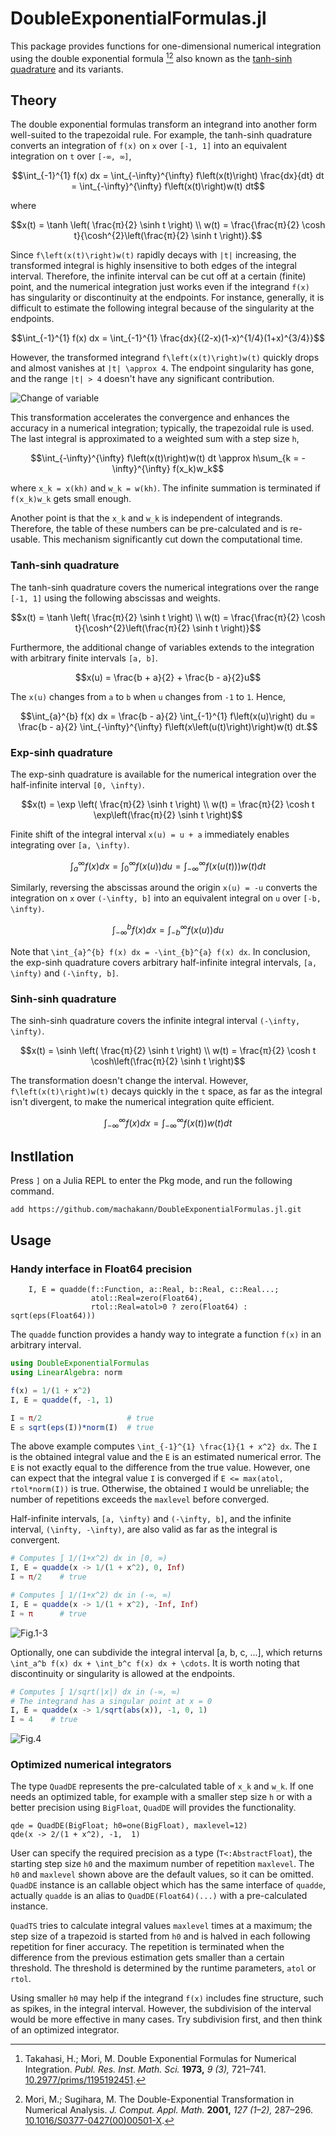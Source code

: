 # DoubleExponentialFormulas.jl

This package provides functions for one-dimensional numerical integration using the double exponential formula [^1][^2] also known as the [tanh-sinh quadrature](https://en.wikipedia.org/wiki/Tanh-sinh_quadrature) and its variants.



## Theory

The double exponential formulas transform an integrand into another form well-suited to the trapezoidal rule. For example, the tanh-sinh quadrature converts an integration of ``f(x)`` on ``x`` over ``[-1, 1]`` into an equivalent integration on ``t`` over ``[-∞, ∞]``,

```math
\int_{-1}^{1} f(x) dx = \int_{-\infty}^{\infty} f\left(x(t)\right) \frac{dx}{dt} dt = \int_{-\infty}^{\infty} f\left(x(t)\right)w(t) dt
```

where

```math
x(t) = \tanh \left( \frac{π}{2} \sinh t \right) \\
w(t) = \frac{\frac{π}{2} \cosh t}{\cosh^{2}\left(\frac{π}{2} \sinh t \right)}.
```

Since ``f\left(x(t)\right)w(t)`` rapidly decays with ``|t|`` increasing, the transformed integral is highly insensitive to both edges of the integral interval. Therefore, the infinite interval can be cut off at a certain (finite) point, and the numerical integration just works even if the integrand ``f(x)`` has singularity or discontinuity at the endpoints. For instance, generally, it is difficult to estimate the following integral because of the singularity at the endpoints.

```math
\int_{-1}^{1} f(x) dx = \int_{-1}^{1} \frac{dx}{(2-x)(1-x)^{1/4}(1+x)^{3/4}}
```

However, the transformed integrand ``f\left(x(t)\right)w(t)`` quickly drops and almost vanishes at ``|t| \approx 4``. The endpoint singularity has gone, and the range ``|t| > 4`` doesn't have any significant contribution.

![Change of variable](https://imgur.com/0hJKg50.png)

This transformation accelerates the convergence and enhances the accuracy in a numerical integration; typically, the trapezoidal rule is used. The last integral is approximated to a weighted sum with a step size ``h``,

```math
\int_{-\infty}^{\infty} f\left(x(t)\right)w(t) dt \approx h\sum_{k = -\infty}^{\infty} f(x_k)w_k
```

where ``x_k = x(kh)`` and ``w_k = w(kh)``. The infinite summation is terminated if ``f(x_k)w_k`` gets small enough.

Another point is that the ``x_k`` and ``w_k`` is independent of integrands. Therefore, the table of these numbers can be pre-calculated and is re-usable. This mechanism significantly cut down the computational time.


### Tanh-sinh quadrature

The tanh-sinh quadrature covers the numerical integrations over the range ``[-1, 1]`` using the following abscissas and weights.

```math
x(t) = \tanh \left( \frac{π}{2} \sinh t \right) \\
w(t) = \frac{\frac{π}{2} \cosh t}{\cosh^{2}\left(\frac{π}{2} \sinh t \right)}
```

Furthermore, the additional change of variables extends to the integration with arbitrary finite intervals ``[a, b]``.

```math
x(u) = \frac{b + a}{2} + \frac{b - a}{2}u
```

The ``x(u)`` changes from ``a`` to ``b`` when ``u`` changes from ``-1`` to ``1``. Hence,

```math
\int_{a}^{b} f(x) dx = \frac{b - a}{2} \int_{-1}^{1} f\left(x(u)\right) du = \frac{b - a}{2} \int_{-\infty}^{\infty} f\left(x\left(u(t)\right)\right)w(t) dt.
```


### Exp-sinh quadrature

The exp-sinh quadrature is available for the numerical integration over the half-infinite interval ``[0, \infty)``.

```math
x(t) = \exp \left( \frac{π}{2} \sinh t \right) \\
w(t) = \frac{π}{2} \cosh t \exp\left(\frac{π}{2} \sinh t \right)
```

Finite shift of the integral interval ``x(u) = u + a`` immediately enables integrating over ``[a, \infty)``.

```math
\int_{a}^{\infty} f(x) dx = \int_{0}^{\infty} f\left(x(u)\right) du = \int_{-\infty}^{\infty} f\left(x\left(u(t)\right)\right)w(t) dt
```

Similarly, reversing the abscissas around the origin ``x(u) = -u`` converts the integration on ``x`` over ``(-\infty, b]`` into an equivalent integral on ``u`` over ``[-b, \infty)``.

```math
\int_{-\infty}^{b} f(x) dx = \int_{-b}^{\infty} f\left(x(u)\right) du
```

Note that ``\int_{a}^{b} f(x) dx = -\int_{b}^{a} f(x) dx``. In conclusion, the exp-sinh quadrature covers arbitrary half-infinite integral intervals, ``[a, \infty)`` and ``(-\infty, b]``.



### Sinh-sinh quadrature

The sinh-sinh quadrature covers the infinite integral interval ``(-\infty, \infty)``.

```math
x(t) = \sinh \left( \frac{π}{2} \sinh t \right) \\
w(t) = \frac{π}{2} \cosh t \cosh\left(\frac{π}{2} \sinh t \right)
```

The transformation doesn't change the interval. However, ``f\left(x(t)\right)w(t)`` decays quickly in the ``t`` space, as far as the integral isn't divergent, to make the numerical integration quite efficient.

```math
\int_{-\infty}^{\infty} f(x) dx = \int_{-\infty}^{\infty} f\left(x(t)\right)w(t) dt
```



## Instllation

Press `]` on a Julia REPL to enter the Pkg mode, and run the following command.

```
add https://github.com/machakann/DoubleExponentialFormulas.jl.git
```



## Usage

### Handy interface in Float64 precision

```
    I, E = quadde(f::Function, a::Real, b::Real, c::Real...;
                  atol::Real=zero(Float64),
                  rtol::Real=atol>0 ? zero(Float64) : sqrt(eps(Float64)))
```

The `quadde` function provides a handy way to integrate a function ``f(x)`` in an arbitrary interval.

```julia
using DoubleExponentialFormulas
using LinearAlgebra: norm

f(x) = 1/(1 + x^2)
I, E = quadde(f, -1, 1)

I ≈ π/2                   # true
E ≤ sqrt(eps(I))*norm(I)  # true
```

The above example computes ``\int_{-1}^{1} \frac{1}{1 + x^2} dx``. The `I` is the obtained integral value and the `E` is an estimated numerical error. The `E` is not exactly equal to the difference from the true value. However, one can expect that the integral value `I` is converged if `E <= max(atol, rtol*norm(I))` is true. Otherwise, the obtained `I` would be unreliable; the number of repetitions exceeds the `maxlevel` before converged.

Half-infinite intervals, ``[a, \infty)`` and ``(-\infty, b]``, and the infinite interval, ``(\infty, -\infty)``, are also valid as far as the integral is convergent.

```julia
# Computes ∫ 1/(1+x^2) dx in [0, ∞)
I, E = quadde(x -> 1/(1 + x^2), 0, Inf)
I ≈ π/2    # true

# Computes ∫ 1/(1+x^2) dx in (-∞, ∞)
I, E = quadde(x -> 1/(1 + x^2), -Inf, Inf)
I ≈ π      # true
```

![Fig.1-3](https://imgur.com/id5rPIP.png)

Optionally, one can subdivide the integral interval [a, b, c, ...], which returns ``\int_a^b f(x) dx + \int_b^c f(x) dx + \cdots``.  It is worth noting that discontinuity or singularity is allowed at the endpoints.

```julia
# Computes ∫ 1/sqrt(|x|) dx in (-∞, ∞)
# The integrand has a singular point at x = 0
I, E = quadde(x -> 1/sqrt(abs(x)), -1, 0, 1)
I ≈ 4    # true
```

![Fig.4](https://imgur.com/ckPlHsi.png)


### Optimized numerical integrators

The type `QuadDE` represents the pre-calculated table of ``x_k`` and ``w_k``. If one needs an optimized table, for example with a smaller step size ``h`` or with a better precision using `BigFloat`, `QuadDE` will provides the functionality.

```
qde = QuadDE(BigFloat; h0=one(BigFloat), maxlevel=12)
qde(x -> 2/(1 + x^2), -1,  1)
```

User can specify the required precision as a type (`T<:AbstractFloat`), the starting step size `h0` and the maximum number of repetition `maxlevel`. The `h0` and `maxlevel` shown above are the default values, so it can be omitted. `QuadDE` instance is an callable object which has the same interface of `quadde`, actually `quadde` is an alias to `QuadDE(Float64)(...)` with a pre-calculated instance.

`QuadTS` tries to calculate integral values `maxlevel` times at a maximum; the step size of a trapezoid is started from `h0` and is halved in each following repetition for finer accuracy. The repetition is terminated when the difference from the previous estimation gets smaller than a certain threshold.  The threshold is determined by the runtime parameters, `atol` or `rtol`.

Using smaller `h0` may help if the integrand `f(x)` includes fine structure, such as spikes, in the integral interval. However, the subdivision of the interval would be more effective in many cases. Try subdivision first, and then think of an optimized integrator.



[^1]: Takahasi, H.; Mori, M. Double Exponential Formulas for Numerical Integration. *Publ. Res. Inst. Math. Sci.* **1973,** *9 (3),* 721–741.  [10.2977/prims/1195192451](https://doi.org/10.2977/prims/1195192451).

[^2]: Mori, M.; Sugihara, M. The Double-Exponential Transformation in Numerical Analysis. *J. Comput. Appl. Math.* **2001,** *127 (1–2),* 287–296.  [10.1016/S0377-0427(00)00501-X](https://doi.org/10.1016/S0377-0427(00)00501-X).
